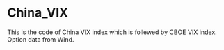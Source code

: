 # China_VIX
This is the code of China VIX index which is follewed by CBOE VIX index. Option data from Wind.

